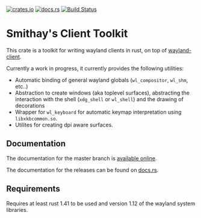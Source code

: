 [![crates.io](https://meritbadge.herokuapp.com/smithay-client-toolkit)](https://crates.io/crates/smithay-client-toolkit)
[![docs.rs](https://docs.rs/smithay-client-toolkit/badge.svg)](https://docs.rs/smithay-client-toolkit)
[![Build Status](https://github.com/Smithay/client-toolkit/workflows/Continuous%20Integration/badge.svg)](https://github.com/Smithay/client-toolkit/actions?query=workflow%3A%22Continuous+Integration%22)

# Smithay's Client Toolkit

This crate is a toolkit for writing wayland clients in rust, on top of [wayland-client](https://crates.io/crates/wayland-client).

Currently a work in progress, it currently provides the following utilities:

- Automatic binding of general wayland globals (`wl_compositor`, `wl_shm`, etc..)
- Abstraction to create windows (aka toplevel surfaces), abstracting the interaction
  with the shell (`xdg_shell` or `wl_shell`) and the drawing of decorations
- Wrapper for `wl_keyboard` for automatic keymap interpretation using `libxkbcommon.so`.
- Utilites for creating dpi aware surfaces.

## Documentation

The documentation for the master branch is [available online](https://smithay.github.io/client-toolkit/).

The documentation for the releases can be found on [docs.rs](https://docs.rs/smithay-client-toolkit).

## Requirements

Requires at least rust 1.41 to be used and version 1.12 of the wayland system
libraries.
